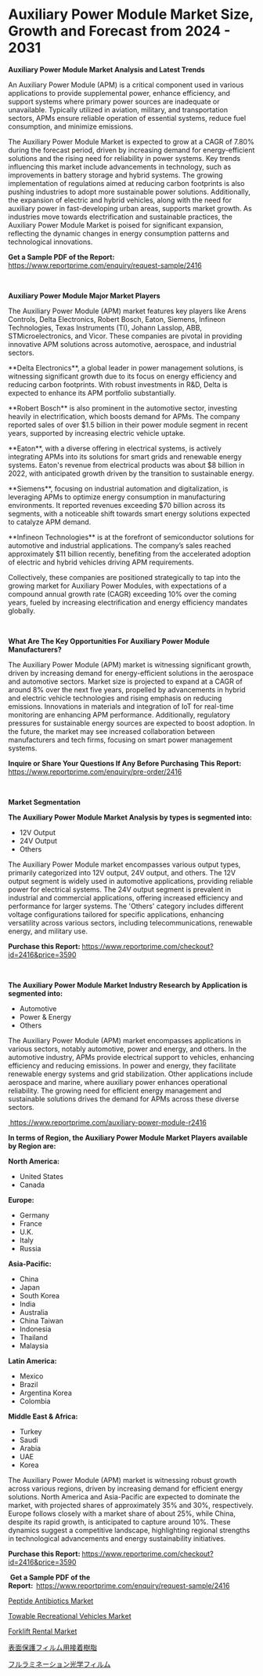 <p><h1>Auxiliary Power Module Market Size, Growth and Forecast from 2024 - 2031</h1></p><p><strong>Auxiliary Power Module Market Analysis and Latest Trends</strong></p>
<p><p>An Auxiliary Power Module (APM) is a critical component used in various applications to provide supplemental power, enhance efficiency, and support systems where primary power sources are inadequate or unavailable. Typically utilized in aviation, military, and transportation sectors, APMs ensure reliable operation of essential systems, reduce fuel consumption, and minimize emissions.</p><p>The Auxiliary Power Module Market is expected to grow at a CAGR of 7.80% during the forecast period, driven by increasing demand for energy-efficient solutions and the rising need for reliability in power systems. Key trends influencing this market include advancements in technology, such as improvements in battery storage and hybrid systems. The growing implementation of regulations aimed at reducing carbon footprints is also pushing industries to adopt more sustainable power solutions. Additionally, the expansion of electric and hybrid vehicles, along with the need for auxiliary power in fast-developing urban areas, supports market growth. As industries move towards electrification and sustainable practices, the Auxiliary Power Module Market is poised for significant expansion, reflecting the dynamic changes in energy consumption patterns and technological innovations.</p></p>
<p><strong>Get a Sample PDF of the Report:&nbsp;</strong> <a href="https://www.reportprime.com/enquiry/request-sample/2416">https://www.reportprime.com/enquiry/request-sample/2416</a></p>
<p>&nbsp;</p>
<p><strong>Auxiliary Power Module Major Market Players</strong></p>
<p><p>The Auxiliary Power Module (APM) market features key players like Arens Controls, Delta Electronics, Robert Bosch, Eaton, Siemens, Infineon Technologies, Texas Instruments (TI), Johann Lasslop, ABB, STMicroelectronics, and Vicor. These companies are pivotal in providing innovative APM solutions across automotive, aerospace, and industrial sectors.</p><p>**Delta Electronics**, a global leader in power management solutions, is witnessing significant growth due to its focus on energy efficiency and reducing carbon footprints. With robust investments in R&D, Delta is expected to enhance its APM portfolio substantially.</p><p>**Robert Bosch** is also prominent in the automotive sector, investing heavily in electrification, which boosts demand for APMs. The company reported sales of over $1.5 billion in their power module segment in recent years, supported by increasing electric vehicle uptake.</p><p>**Eaton**, with a diverse offering in electrical systems, is actively integrating APMs into its solutions for smart grids and renewable energy systems. Eaton's revenue from electrical products was about $8 billion in 2022, with anticipated growth driven by the transition to sustainable energy.</p><p>**Siemens**, focusing on industrial automation and digitalization, is leveraging APMs to optimize energy consumption in manufacturing environments. It reported revenues exceeding $70 billion across its segments, with a noticeable shift towards smart energy solutions expected to catalyze APM demand.</p><p>**Infineon Technologies** is at the forefront of semiconductor solutions for automotive and industrial applications. The company’s sales reached approximately $11 billion recently, benefiting from the accelerated adoption of electric and hybrid vehicles driving APM requirements.</p><p>Collectively, these companies are positioned strategically to tap into the growing market for Auxiliary Power Modules, with expectations of a compound annual growth rate (CAGR) exceeding 10% over the coming years, fueled by increasing electrification and energy efficiency mandates globally.</p></p>
<p>&nbsp;</p>
<p><strong>What Are The Key Opportunities For Auxiliary Power Module Manufacturers?</strong></p>
<p><p>The Auxiliary Power Module (APM) market is witnessing significant growth, driven by increasing demand for energy-efficient solutions in the aerospace and automotive sectors. Market size is projected to expand at a CAGR of around 8% over the next five years, propelled by advancements in hybrid and electric vehicle technologies and rising emphasis on reducing emissions. Innovations in materials and integration of IoT for real-time monitoring are enhancing APM performance. Additionally, regulatory pressures for sustainable energy sources are expected to boost adoption. In the future, the market may see increased collaboration between manufacturers and tech firms, focusing on smart power management systems.</p></p>
<p><strong>Inquire or Share Your Questions If Any Before Purchasing This Report:</strong> <a href="https://www.reportprime.com/enquiry/pre-order/2416">https://www.reportprime.com/enquiry/pre-order/2416</a></p>
<p>&nbsp;</p>
<p><strong>Market Segmentation</strong></p>
<p><strong>The Auxiliary Power Module Market Analysis by types is segmented into:</strong></p>
<p><ul><li>12V Output</li><li>24V Output</li><li>Others</li></ul></p>
<p><p>The Auxiliary Power Module market encompasses various output types, primarily categorized into 12V output, 24V output, and others. The 12V output segment is widely used in automotive applications, providing reliable power for electrical systems. The 24V output segment is prevalent in industrial and commercial applications, offering increased efficiency and performance for larger systems. The 'Others' category includes different voltage configurations tailored for specific applications, enhancing versatility across various sectors, including telecommunications, renewable energy, and military use.</p></p>
<p><strong>Purchase this Report:&nbsp;</strong><a href="https://www.reportprime.com/checkout?id=2416&price=3590">https://www.reportprime.com/checkout?id=2416&price=3590</a></p>
<p>&nbsp;</p>
<p><strong>The Auxiliary Power Module Market Industry Research by Application is segmented into:</strong></p>
<p><ul><li>Automotive</li><li>Power & Energy</li><li>Others</li></ul></p>
<p><p>The Auxiliary Power Module (APM) market encompasses applications in various sectors, notably automotive, power and energy, and others. In the automotive industry, APMs provide electrical support to vehicles, enhancing efficiency and reducing emissions. In power and energy, they facilitate renewable energy systems and grid stabilization. Other applications include aerospace and marine, where auxiliary power enhances operational reliability. The growing need for efficient energy management and sustainable solutions drives the demand for APMs across these diverse sectors.</p></p>
<p><a href="https://www.reportprime.com/auxiliary-power-module-r2416">&nbsp;https://www.reportprime.com/auxiliary-power-module-r2416</a></p>
<p><strong>In terms of Region, the Auxiliary Power Module Market Players available by Region are:</strong></p>
<p>
    <p> <strong> North America: </strong>
        <ul>
            <li>United States</li>
            <li>Canada</li>
        </ul>
        </p> 
    <p> <strong> Europe: </strong>
        <ul>
            <li>Germany</li>
            <li>France</li>
            <li>U.K.</li>
            <li>Italy</li>
            <li>Russia</li>
        </ul>
        </p> 
    <p> <strong> Asia-Pacific: </strong>
        <ul>
            <li>China</li>
            <li>Japan</li>
            <li>South Korea</li>
            <li>India</li>
            <li>Australia</li>
            <li>China Taiwan</li>
            <li>Indonesia</li>
            <li>Thailand</li>
            <li>Malaysia</li>
        </ul>
        </p> 
    <p> <strong> Latin America: </strong>
        <ul>
            <li>Mexico</li>
            <li>Brazil</li>
            <li>Argentina Korea</li>
            <li>Colombia</li>
        </ul>
        </p> 
    <p> <strong> Middle East & Africa: </strong>
        <ul>
            <li>Turkey</li>
            <li>Saudi</li>
            <li>Arabia</li>
            <li>UAE</li>
            <li>Korea</li>
        </ul>
    </p>
    </p>
<p><p>The Auxiliary Power Module (APM) market is witnessing robust growth across various regions, driven by increasing demand for efficient energy solutions. North America and Asia-Pacific are expected to dominate the market, with projected shares of approximately 35% and 30%, respectively. Europe follows closely with a market share of about 25%, while China, despite its rapid growth, is anticipated to capture around 10%. These dynamics suggest a competitive landscape, highlighting regional strengths in technological advancements and energy sustainability initiatives.</p></p>
<p><strong>Purchase this Report: </strong><a href="https://www.reportprime.com/checkout?id=2416&price=3590">https://www.reportprime.com/checkout?id=2416&price=3590</a></p>
<p>&nbsp;<strong>Get a Sample PDF of the Report:&nbsp;&nbsp;</strong><a href="https://www.reportprime.com/enquiry/request-sample/2416">https://www.reportprime.com/enquiry/request-sample/2416</a></p>
<p><strong></strong></p>
<p><p><a href="https://www.linkedin.com/pulse/peptide-antibiotics-market-evolution-global-trends-regional-q9jbe?trackingId=SADpcooUQEGszSItvivNHw%3D%3D">Peptide Antibiotics Market</a></p><p><a href="https://medium.com/@garyshaw626/the-global-towable-recreational-vehicles-market-is-expected-to-witness-a-compound-annual-growth-e87922dec573">Towable Recreational Vehicles Market</a></p><p><a href="https://www.linkedin.com/pulse/forklift-rental-market-size-growth-industry-analysis-segmentation-i8j9e?trackingId=gun2cr19RrqRNshJPRe72g%3D%3D">Forklift Rental Market</a></p><p><a href="https://medium.com/@qarpaiop35/adhesive-resin-for-surface-protective-film-d65d0943f7b6">表面保護フィルム用接着樹脂</a></p><p><a href="https://medium.com/@qarpaiop35/full-lamination-optical-film-market-%E3%81%AE%E3%82%B0%E3%83%AD%E3%83%BC%E3%83%90%E3%83%AB%E5%B8%82%E5%A0%B4%E6%A6%82%E8%A6%81%E3%81%AF-%E4%B8%96%E7%95%8C%E3%81%8A%E3%82%88%E3%81%B3%E4%B8%BB%E8%A6%81%E5%B8%82%E5%A0%B4%E3%81%AB%E3%81%8A%E3%81%91%E3%82%8B%E6%A5%AD%E7%95%8C%E3%81%AB%E5%BD%B1%E9%9F%BF%E3%82%92%E4%B8%8E%E3%81%88%E3%82%8B%E4%B8%BB%E8%A6%81%E3%81%AA%E3%83%88%E3%83%AC%E3%83%B3%E3%83%89%E3%81%AB%E3%81%A4%E3%81%84%E3%81%A6-%E7%8B%AC%E8%87%AA%E3%81%AE%E8%A6%96%E7%82%B9%E3%82%92%E6%8F%90%E4%BE%9B%E3%81%97%E3%81%BE%E3%81%99-38f7858e3a01">フルラミネーション光学フィルム</a></p></p>